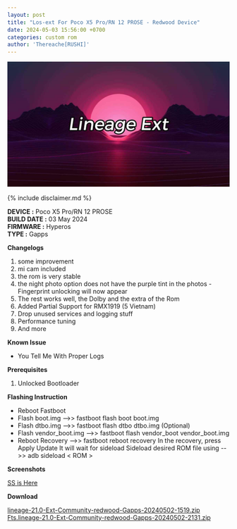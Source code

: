 ```yaml
---
layout: post
title: "Los-ext For Poco X5 Pro/RN 12 PROSE - Redwood Device"
date: 2024-05-03 15:56:00 +0700
categories: custom rom
author: 'Thereache[RUSHI]'
---
```

![LineageOS Banner](/assets/images/banner/los-ext.jpg)

{% include disclaimer.md %}

**DEVICE :** Poco X5 Pro/RN 12 PROSE<br>
**BUILD DATE :** 03 May 2024<br>
**FIRMWARE :** Hyperos<br>
**TYPE :** Gapps

**Changelogs**
<ol>
    <li>some improvement</li>
    <li>mi cam included</li>
    <li>the rom is very stable</li>
    <li>the night photo option does not have the purple tint in the photos - Fingerprint unlocking will now appear</li>
    <li>The rest works well, the Dolby and the extra of the Rom</li>
    <li>Added Partial Support for RMX1919 (5 Vietnam)</li>
    <li>Drop unused services and logging stuff</li>
    <li>Performance tuning</li>
    <li> And more</li>
</ol>

**Known Issue**
<ul>
    <li>You Tell Me With Proper Logs</li>
</ul>

**Prerequisites**
<ol>
    <li>Unlocked Bootloader</li>
</ol>

**Flashing Instruction**
<ul>
    <li>Reboot Fastboot</li>
    <li>Flash boot.img -->> fastboot flash boot boot.img</li>
    <li>Flash dtbo.img -->> fastboot flash dtbo dtbo.img (Optional)</li>
    <li>Flash vendor_boot.img -->> fastboot flash vendor_boot vendor_boot.img</li>
    <li>Reboot Recovery -->> fastboot reboot recovery In the recovery, press Apply Update It will wait for sideload Sideload desired ROM file using -->> adb sideload < ROM > </li>
</ul>

**Screenshots**

[SS is Here][Click Me]

[Click Me]: https://t.me/thereachebuildchat/2713

**Download**

[lineage-21.0-Ext-Community-redwood-Gapps-20240502-1519.zip][rom-links]
[Fts.lineage-21.0-Ext-Community-redwood-Gapps-20240502-2131.zip][fts]

[rom-links]: https://github.com/Thereache/releases/releases/download/lineage-21/lineage-21.0-Ext-Community-redwood-Gapps-20240502-1519.zip

[fts]: github.com/Thereache/releases/releases/download/lineage-21/Fts.lineage-21.0-Ext-Community-redwood-Gapps-20240502-2131.zip

